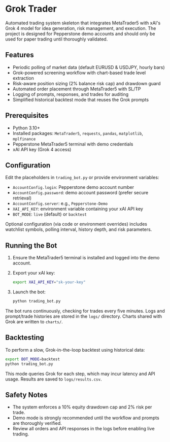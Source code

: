 # Grok Trader

Automated trading system skeleton that integrates MetaTrader5 with xAI's Grok 4
model for idea generation, risk management, and execution. The project is
designed for Pepperstone demo accounts and should only be used for paper trading
until thoroughly validated.

## Features

- Periodic polling of market data (default EURUSD & USDJPY, hourly bars)
- Grok-powered screening workflow with chart-based trade level extraction
- Risk-aware position sizing (2% balance risk cap) and drawdown guard
- Automated order placement through MetaTrader5 with SL/TP
- Logging of prompts, responses, and trades for auditing
- Simplified historical backtest mode that reuses the Grok prompts

## Prerequisites

- Python 3.10+
- Installed packages: `MetaTrader5`, `requests`, `pandas`, `matplotlib`,
  `mplfinance`
- Pepperstone MetaTrader5 terminal with demo credentials
- xAI API key (Grok 4 access)

## Configuration

Edit the placeholders in `trading_bot.py` or provide environment variables:

- `AccountConfig.login`: Pepperstone demo account number
- `AccountConfig.password`: demo account password (prefer secure retrieval)
- `AccountConfig.server`: e.g., `Pepperstone-Demo`
- `XAI_API_KEY`: environment variable containing your xAI API key
- `BOT_MODE`: `live` (default) or `backtest`

Optional configuration (via code or environment overrides) includes watchlist
symbols, polling interval, history depth, and risk parameters.

## Running the Bot

1. Ensure the MetaTrader5 terminal is installed and logged into the demo account.
2. Export your xAI key:

   ```bash
   export XAI_API_KEY="sk-your-key"
   ```

3. Launch the bot:

   ```bash
   python trading_bot.py
   ```

The bot runs continuously, checking for trades every five minutes. Logs and
prompt/trade histories are stored in the `logs/` directory. Charts shared with
Grok are written to `charts/`.

## Backtesting

To perform a slow, Grok-in-the-loop backtest using historical data:

```bash
export BOT_MODE=backtest
python trading_bot.py
```

This mode queries Grok for each step, which may incur latency and API usage.
Results are saved to `logs/results.csv`.

## Safety Notes

- The system enforces a 10% equity drawdown cap and 2% risk per trade.
- Demo mode is strongly recommended until the workflow and prompts are
  thoroughly verified.
- Review all orders and API responses in the logs before enabling live trading.
